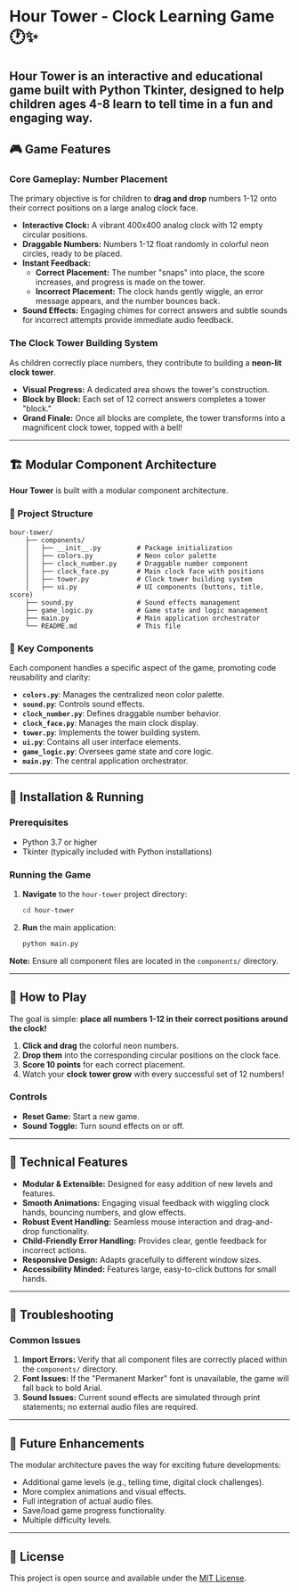 # Hour Tower - Clock Learning Game 🕐✨

**Hour Tower** is an interactive and educational game built with Python Tkinter, designed to help children ages 4-8 learn to tell time in a fun and engaging way. 
---

## 🎮 Game Features

### Core Gameplay: Number Placement

The primary objective is for children to **drag and drop** numbers 1-12 onto their correct positions on a large analog clock face.

* **Interactive Clock:** A vibrant 400x400 analog clock with 12 empty circular positions.
* **Draggable Numbers:** Numbers 1-12 float randomly in colorful neon circles, ready to be placed.
* **Instant Feedback:**
    * **Correct Placement:** The number "snaps" into place, the score increases, and progress is made on the tower.
    * **Incorrect Placement:** The clock hands gently wiggle, an error message appears, and the number bounces back.
* **Sound Effects:** Engaging chimes for correct answers and subtle sounds for incorrect attempts provide immediate audio feedback.

### The Clock Tower Building System

As children correctly place numbers, they contribute to building a **neon-lit clock tower**.

* **Visual Progress:** A dedicated area shows the tower's construction.
* **Block by Block:** Each set of 12 correct answers completes a tower "block."
* **Grand Finale:** Once all blocks are complete, the tower transforms into a magnificent clock tower, topped with a bell!

---

## 🏗️ Modular Component Architecture

**Hour Tower** is built with a modular component architecture.

### 📁 Project Structure

```
hour-tower/
    ├── components/
    │   ├── __init__.py         # Package initialization
    │   ├── colors.py           # Neon color palette
    │   ├── clock_number.py     # Draggable number component
    │   ├── clock_face.py       # Main clock face with positions
    │   ├── tower.py            # Clock tower building system
    │   ├── ui.py               # UI components (buttons, title, score)
    ├── sound.py                # Sound effects management
    ├── game_logic.py           # Game state and logic management
    ├── main.py                 # Main application orchestrator
    └── README.md               # This file
```
### 🔧 Key Components

Each component handles a specific aspect of the game, promoting code reusability and clarity:

* **`colors.py`**: Manages the centralized neon color palette.
* **`sound.py`**: Controls sound effects.
* **`clock_number.py`**: Defines draggable number behavior.
* **`clock_face.py`**: Manages the main clock display.
* **`tower.py`**: Implements the tower building system.
* **`ui.py`**: Contains all user interface elements.
* **`game_logic.py`**: Oversees game state and core logic.
* **`main.py`**: The central application orchestrator.

---

## 🚀 Installation & Running

### Prerequisites

* Python 3.7 or higher
* Tkinter (typically included with Python installations)

### Running the Game

1.  **Navigate** to the `hour-tower` project directory:
    ```bash
    cd hour-tower
    ```
2.  **Run** the main application:
    ```bash
    python main.py
    ```

**Note:** Ensure all component files are located in the `components/` directory.

---

## 🎯 How to Play

The goal is simple: **place all numbers 1-12 in their correct positions around the clock!**

1.  **Click and drag** the colorful neon numbers.
2.  **Drop them** into the corresponding circular positions on the clock face.
3.  **Score 10 points** for each correct placement.
4.  Watch your **clock tower grow** with every successful set of 12 numbers!

### Controls

* **Reset Game:** Start a new game.
* **Sound Toggle:** Turn sound effects on or off.

---

## 🔧 Technical Features

* **Modular & Extensible:** Designed for easy addition of new levels and features.
* **Smooth Animations:** Engaging visual feedback with wiggling clock hands, bouncing numbers, and glow effects.
* **Robust Event Handling:** Seamless mouse interaction and drag-and-drop functionality.
* **Child-Friendly Error Handling:** Provides clear, gentle feedback for incorrect actions.
* **Responsive Design:** Adapts gracefully to different window sizes.
* **Accessibility Minded:** Features large, easy-to-click buttons for small hands.

---

## 🐛 Troubleshooting

### Common Issues

1.  **Import Errors:** Verify that all component files are correctly placed within the `components/` directory.
2.  **Font Issues:** If the "Permanent Marker" font is unavailable, the game will fall back to bold Arial.
3.  **Sound Issues:** Current sound effects are simulated through print statements; no external audio files are required.

---

## 🎉 Future Enhancements

The modular architecture paves the way for exciting future developments:

* Additional game levels (e.g., telling time, digital clock challenges).
* More complex animations and visual effects.
* Full integration of actual audio files.
* Save/load game progress functionality.
* Multiple difficulty levels.

---

## 📝 License

This project is open source and available under the [MIT License](LICENSE).
